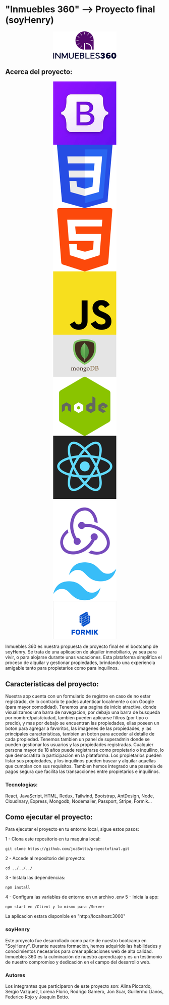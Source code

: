 # "Inmuebles 360" --> Proyecto final (soyHenry)

<style>
img {
    max-width: 200px;
    height: auto;
    display: block;
    margin: 0 auto;
}
</style>

![Alt text](Client/src/assets/img/logo.png)

## Acerca del proyecto:

![Alt text](Client/src/assets/Readme/bootstrap.jpeg)
![Alt text](Client/src/assets/Readme/CSS.png)
![Alt text](Client/src/assets/Readme/HTML.png)
![Alt text](Client/src/assets/Readme/JS.png)
![Alt text](Client/src/assets/Readme/mongodb.png)
![Alt text](Client/src/assets/Readme/node.png)
![Alt text](Client/src/assets/Readme/react.png)
![Alt text](Client/src/assets/Readme/redux.png)
![Alt text](Client/src/assets/Readme/tail.png)
![Alt text](Client/src/assets/Readme/formik.png)

Inmuebles 360 es nuestra propuesta de proyecto final en el bootcamp de soyHenry. Se trata de una aplicacion de alquiler inmobiliario, ya sea para vivir, o para alojarse durante unas vacaciones. Esta plataforma simplifica el proceso de alquilar y gestionar propiedades, brindando una experiencia amigable tanto para propietarios como para inquilinos.

## Caracteristicas del proyecto:

Nuestra app cuenta con un formulario de registro en caso de no estar registrado, de lo contrario te podes autenticar localmente o con Google (para mayor comodidad). Tenemos una pagina de inicio atractiva, donde visualizamos una barra de navegacion, por debajo una barra de busqueda por nombre/pais/ciudad, tambien pueden aplicarse filtros (por tipo o precio), y mas por debajo se encuentran las propiedades, ellas poseen un boton para agregar a favoritos, las imagenes de las propiedades, y las principales caracteristicas, tambien un boton para acceder al detalle de cada propiedad.
Tenemos tambien un panel de superadmin donde se pueden gestionar los usuarios y las propiedades registradas.
Cualquier persona mayor de 18 años puede registrarse como propietario o inquilino, lo que democratiza la participación en la plataforma. Los propietarios pueden listar sus propiedades, y los inquilinos pueden buscar y alquilar aquellas que cumplan con sus requisitos. Tambien hemos integrado una pasarela de pagos segura que facilita las transacciones entre propietarios e inquilinos.

### Tecnologias:

React, JavaScript, HTML, Redux, Tailwind, Bootstrap, AntDesign, Node, Cloudinary, Express, Mongodb, Nodemailer, Passport, Stripe, Formik...

## Como ejecutar el proyecto:

Para ejecutar el proyecto en tu entorno local, sigue estos pasos:

1 - Clona este repositorio en tu maquina local:

```git
git clone https://github.com/joaBotto/proyectofinal.git
```

2 - Accede al repositorio del proyecto:

```git
cd ../../../
```

3 - Instala las dependencias:

```git
npm install
```

4 - Configura las variables de entorno en un archivo .env
5 - Inicia la app:

```git
npm start en /Client y lo mismo para /Server
```

La aplicacion estara disponible en "http://localhost:3000"

### soyHenry

Este proyecto fue desarrollado como parte de nuestro bootcamp en "SoyHenry". Durante nuestra formación, hemos adquirido las habilidades y conocimientos necesarios para crear aplicaciones web de alta calidad. Inmuebles 360 es la culminación de nuestro aprendizaje y es un testimonio de nuestro compromiso y dedicación en el campo del desarrollo web.

### Autores

Los integrantes que participaron de este proyecto son: Alina Piccardo, Sergio Vazquez, Lorena Florio, Rodrigo Gamero, Jon Scar, Guillermo Llanos, Federico Rojo y Joaquin Botto.

